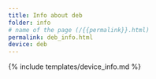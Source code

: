 ```yaml
---
title: Info about deb
folder: info
# name of the page (/{{permalink}}.html)
permalink: deb_info.html
device: deb
---
```

{% include templates/device_info.md %}
